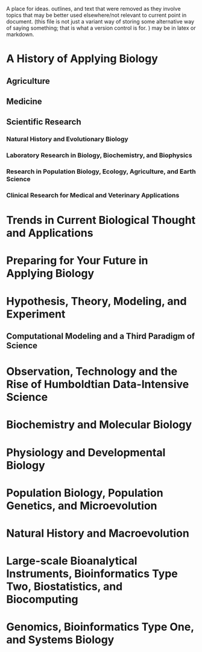  A place for ideas. outlines, and text that were removed as they involve
topics that may be better used elsewhere/not relevant to current point
in document. (this file is not just a variant way of storing some
alternative way of saying something; that is what a version control is
for. ) may be in latex or markdown.

A History of Applying Biology
=============================

Agriculture
-----------

Medicine
--------

Scientific Research
-------------------

### Natural History and Evolutionary Biology

### Laboratory Research in Biology, Biochemistry, and Biophysics

### Research in Population Biology, Ecology, Agriculture, and Earth Science

### Clinical Research for Medical and Veterinary Applications

Trends in Current Biological Thought and Applications
=====================================================

Preparing for Your Future in Applying Biology
==============================================

Hypothesis, Theory, Modeling, and Experiment
============================================

Computational Modeling and a Third Paradigm of Science
------------------------------------------------------

Observation, Technology and the Rise of Humboldtian Data-Intensive Science
==========================================================================

Biochemistry and Molecular Biology
==================================

Physiology and Developmental Biology
====================================

Population Biology, Population Genetics, and Microevolution
===========================================================

Natural History and Macroevolution
==================================

Large-scale Bioanalytical Instruments, Bioinformatics Type Two, Biostatistics, and Biocomputing
===============================================================================================

Genomics, Bioinformatics Type One, and Systems Biology
======================================================
